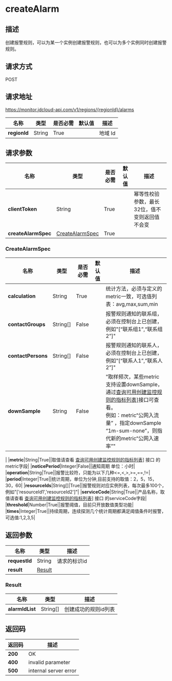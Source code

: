# createAlarm


## 描述
创建报警规则，可以为某一个实例创建报警规则，也可以为多个实例同时创建报警规则。

## 请求方式
POST

## 请求地址
https://monitor.jdcloud-api.com/v1/regions/{regionId}/alarms

|名称|类型|是否必需|默认值|描述|
|---|---|---|---|---|
|**regionId**|String|True||地域 Id|

## 请求参数
|名称|类型|是否必需|默认值|描述|
|---|---|---|---|---|
|**clientToken**|String|True||幂等性校验参数，最长32位，值不变则返回值不会变|
|**createAlarmSpec**|[CreateAlarmSpec](##CreateAlarmSpec)|True|||

### <a name="CreateAlarmSpec">CreateAlarmSpec</a>
|名称|类型|是否必需|默认值|描述|
|---|---|---|---|---|
|**calculation**|String|True||统计方法，必须与定义的metric一致，可选值列表：avg,max,sum,min|
|**contactGroups**|String[]|False||报警规则通知的联系组，必须在控制台上已创建，例如"[“联系组1”,“联系组2”]"|
|**contactPersons**|String[]|False||报警规则通知的联系人，必须在控制台上已创建，例如"[“联系人1”,”联系人2”]"|
|**downSample**|String|False||"取样频次，某些metric支持设置downSample，通过<a href="../Monitoring Items APIs/describeMetricsForCreateAlarm.md">查询可用创建监控规则的指标列表]</a>接口可查看。<br>例如：metric“公网入流量” ，指定downSample “1m-sum-none”，则指代新的metric“公网入速率”"
|
|**metric**|String|True||取值请查看 <a href="../Monitoring Items APIs/describeMetricsForCreateAlarm.md">查询可用创建监控规则的指标列表]</a> 接口 的metric字段|
|**noticePeriod**|Integer|False||通知周期 单位：小时|
|**operation**|String|True||报警比较符，只能为以下几种<=,<,>,>=,==,!=|
|**period**|Integer|True||统计周期，单位为分钟,目前支持的取值：2，5，15，30，60|
|**resourceIds**|String[]|True||报警规则对应实例列表，每次最多100个，例如"['resourceId1','resourceId2']"|
|**serviceCode**|String|True||产品名称，取值请查看 <a href="../Monitoring Items APIs/describeMetricsForCreateAlarm.md">查询可用创建监控规则的指标列表]</a> 接口 的serviceCode字段|
|**threshold**|Number|True||报警阈值，目前只开放数值类型功能|
|**times**|Integer|True||持续周期，连续探测几个统计周期都满足阈值条件时报警，可选值:1,2,3,5|

## 返回参数
|名称|类型|描述|
|---|---|---|
|**requestId**|String|请求的标识id|
|**result**|[Result](##Result)||


### <a name="Result">Result</a>
|名称|类型|描述|
|---|---|---|
|**alarmIdList**|String[]|创建成功的规则id列表|

## 返回码
|返回码|描述|
|---|---|
|**200**|OK|
|**400**|invalid parameter|
|**500**|internal server error|
